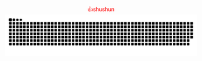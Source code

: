 <div align="center">
<div style="color:red;">👍shushun</div>

<div align="center">
  <img  src="https://github.com/1999AZZAR/1999AZZAR/blob/main/resources/img/grid-snake.svg"
       alt="snake" />
  </br>
</div>



